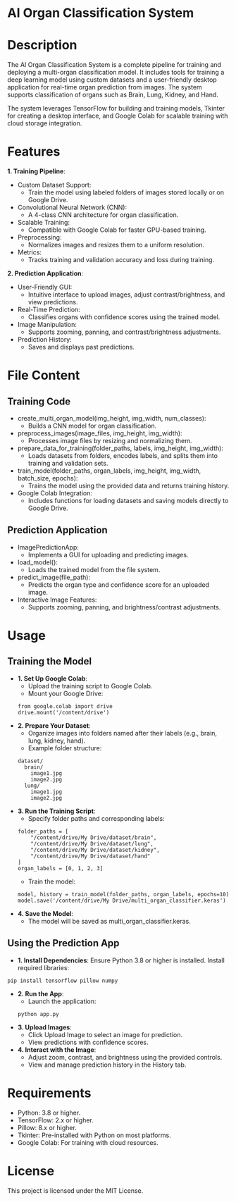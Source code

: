 # AI Organ Classification System

# Description
The AI Organ Classification System is a complete pipeline for training and deploying a multi-organ classification model. It includes tools for training a deep learning model using custom datasets and a user-friendly desktop application for real-time organ prediction from images. The system supports classification of organs such as Brain, Lung, Kidney, and Hand.

The system leverages TensorFlow for building and training models, Tkinter for creating a desktop interface, and Google Colab for scalable training with cloud storage integration.

# Features

**1. Training Pipeline**:
  - Custom Dataset Support:
    - Train the model using labeled folders of images stored locally or on Google Drive.
  - Convolutional Neural Network (CNN):
    - A 4-class CNN architecture for organ classification.
  - Scalable Training:
    - Compatible with Google Colab for faster GPU-based training.
  - Preprocessing:
    - Normalizes images and resizes them to a uniform resolution.
  - Metrics:
    - Tracks training and validation accuracy and loss during training.
  
**2. Prediction Application**:
  - User-Friendly GUI:
    - Intuitive interface to upload images, adjust contrast/brightness, and view predictions.
  - Real-Time Prediction:
    - Classifies organs with confidence scores using the trained model.
  - Image Manipulation:
    - Supports zooming, panning, and contrast/brightness adjustments.
  - Prediction History:
    - Saves and displays past predictions.
  
# File Content
## Training Code
  - create_multi_organ_model(img_height, img_width, num_classes):
    - Builds a CNN model for organ classification.
  - preprocess_images(image_files, img_height, img_width):
    - Processes image files by resizing and normalizing them.
  - prepare_data_for_training(folder_paths, labels, img_height, img_width):
    - Loads datasets from folders, encodes labels, and splits them into training and validation sets.
  - train_model(folder_paths, organ_labels, img_height, img_width, batch_size, epochs):
    - Trains the model using the provided data and returns training history.
  - Google Colab Integration:
    - Includes functions for loading datasets and saving models directly to Google Drive.
## Prediction Application
  - ImagePredictionApp:
    - Implements a GUI for uploading and predicting images.
  - load_model():
    - Loads the trained model from the file system.
  - predict_image(file_path):
    - Predicts the organ type and confidence score for an uploaded image.
  - Interactive Image Features:
    - Supports zooming, panning, and brightness/contrast adjustments.
# Usage
## Training the Model
- **1. Set Up Google Colab**:
    - Upload the training script to Google Colab.
    - Mount your Google Drive:
    ```
    from google.colab import drive
    drive.mount('/content/drive')
    ```
- **2. Prepare Your Dataset**:
    - Organize images into folders named after their labels (e.g., brain, lung, kidney, hand).
    - Example folder structure:
    ```
    dataset/
      brain/
        image1.jpg
        image2.jpg
      lung/
        image1.jpg
        image2.jpg
    ```
- **3. Run the Training Script**:
  - Specify folder paths and corresponding labels:
  ```
  folder_paths = [
      "/content/drive/My Drive/dataset/brain",
      "/content/drive/My Drive/dataset/lung",
      "/content/drive/My Drive/dataset/kidney",
      "/content/drive/My Drive/dataset/hand"
  ]
  organ_labels = [0, 1, 2, 3]
  ```
  - Train the model:
  ```
  model, history = train_model(folder_paths, organ_labels, epochs=10)
  model.save('/content/drive/My Drive/multi_organ_classifier.keras')
  ```
- **4. Save the Model**:
  - The model will be saved as multi_organ_classifier.keras.

## Using the Prediction App
- **1. Install Dependencies**:
Ensure Python 3.8 or higher is installed. Install required libraries:
```
pip install tensorflow pillow numpy
```
- **2. Run the App**:
  - Launch the application:
  ```
  python app.py
  ```
- **3. Upload Images**:
    - Click Upload Image to select an image for prediction.
    - View predictions with confidence scores.
- **4. Interact with the Image**:
    - Adjust zoom, contrast, and brightness using the provided controls.
    - View and manage prediction history in the History tab.
# Requirements
- Python: 3.8 or higher.
- TensorFlow: 2.x or higher.
- Pillow: 8.x or higher.
- Tkinter: Pre-installed with Python on most platforms.
- Google Colab: For training with cloud resources.
# License
This project is licensed under the MIT License.
